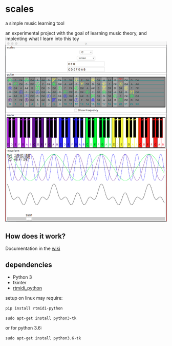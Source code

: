 # scales
a simple music learning tool

an experimental project with the goal of learning music theory, and implenting what I learn into this toy
![screenshot](/documentation/ui.png)

## How does it work? 
Documentation in the [wiki](https://github.com/0XDE57/scales/wiki/How-to-calculate-notes-and-frequencies%3F)

## dependencies
- Python 3
- tkinter
- [rtmidi_python](https://github.com/superquadratic/rtmidi-python)

setup on linux may require:

`pip install rtmidi-python`

`sudo apt-get install python3-tk`

or for python 3.6:

`sudo apt-get install python3.6-tk`
